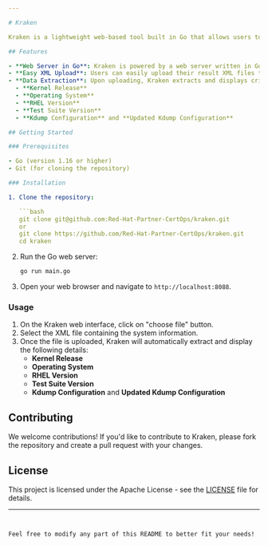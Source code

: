 ```yaml
---

# Kraken

Kraken is a lightweight web-based tool built in Go that allows users to upload an XML file and extract essential system information directly on their screen.

## Features

- **Web Server in Go**: Kraken is powered by a web server written in Go, ensuring high performance and simplicity.
- **Easy XML Upload**: Users can easily upload their result XML files through a user-friendly interface.
- **Data Extraction**: Upon uploading, Kraken extracts and displays critical information from the XML file, including:
  - **Kernel Release**
  - **Operating System**
  - **RHEL Version**
  - **Test Suite Version**
  - **Kdump Configuration** and **Updated Kdump Configuration**

## Getting Started

### Prerequisites

- Go (version 1.16 or higher)
- Git (for cloning the repository)

### Installation

1. Clone the repository:

   ```bash
   git clone git@github.com:Red-Hat-Partner-CertOps/kraken.git 
   or 
   git clone https://github.com/Red-Hat-Partner-CertOps/kraken.git
   cd kraken
   ```

2. Run the Go web server:

   ```bash
   go run main.go
   ```

3. Open your web browser and navigate to `http://localhost:8088`.

### Usage

1. On the Kraken web interface, click on "choose file" button.
2. Select the XML file containing the system information.
3. Once the file is uploaded, Kraken will automatically extract and display the following details:
   - **Kernel Release**
   - **Operating System**
   - **RHEL Version**
   - **Test Suite Version**
   - **Kdump Configuration** and **Updated Kdump Configuration**

## Contributing

We welcome contributions! If you'd like to contribute to Kraken, please fork the repository and create a pull request with your changes.

## License

This project is licensed under the Apache License - see the [LICENSE](LICENSE) file for details.

---
```


Feel free to modify any part of this README to better fit your needs!
